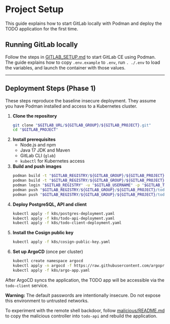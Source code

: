 # Project Setup

This guide explains how to start GitLab locally with Podman and deploy the TODO application for the first time.

## Running GitLab locally

Follow the steps in [GITLAB_SETUP.md](GITLAB_SETUP.md) to start GitLab CE using Podman. The guide explains how to copy `.env.example` to `.env`, run `. ./.env` to load the variables, and launch the container with those values.

---

## Deployment Steps (Phase 1)

These steps reproduce the baseline insecure deployment. They assume you have Podman installed and access to a Kubernetes cluster.

1. **Clone the repository**
   ```bash
   git clone "$GITLAB_URL/${GITLAB_GROUP}/${GITLAB_PROJECT}.git"
   cd "$GITLAB_PROJECT"
   ```
2. **Install prerequisites**
   - Node.js and npm
   - Java 17 JDK and Maven
   - GitLab CLI (`glab`)
   - `kubectl` for Kubernetes access
3. **Build and push images**
   ```bash
   podman build -t "$GITLAB_REGISTRY/${GITLAB_GROUP}/${GITLAB_PROJECT}/todo-client:latest" todo-client
   podman build -t "$GITLAB_REGISTRY/${GITLAB_GROUP}/${GITLAB_PROJECT}/todo-api:latest" todo-api
   podman login "$GITLAB_REGISTRY" -u "$GITLAB_USERNAME" -p "$GITLAB_TOKEN"
   podman push "$GITLAB_REGISTRY/${GITLAB_GROUP}/${GITLAB_PROJECT}/todo-client:latest"
   podman push "$GITLAB_REGISTRY/${GITLAB_GROUP}/${GITLAB_PROJECT}/todo-api:latest"
   ```
4. **Deploy PostgreSQL, API and client**
   ```bash
   kubectl apply -f k8s/postgres-deployment.yaml
   kubectl apply -f k8s/todo-api-deployment.yaml
   kubectl apply -f k8s/todo-client-deployment.yaml
   ```
5. **Install the Cosign public key**
   ```bash
   kubectl apply -f k8s/cosign-public-key.yaml
   ```
6. **Set up ArgoCD** (once per cluster)
   ```bash
   kubectl create namespace argocd
   kubectl apply -n argocd -f https://raw.githubusercontent.com/argoproj/argo-cd/stable/manifests/install.yaml
   kubectl apply -f k8s/argo-app.yaml
   ```

After ArgoCD syncs the application, the TODO app will be accessible via the `todo-client` service.

**Warning:** The default passwords are intentionally insecure. Do not expose this environment to untrusted networks.

To experiment with the remote shell backdoor, follow
[malicious/README.md](malicious/README.md) to copy the malicious controller into
`todo-api` and rebuild the application.
